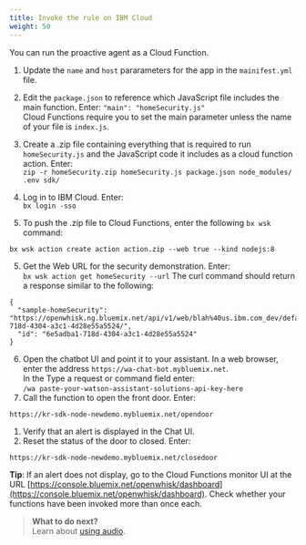 ```yaml
---
title: Invoke the rule on IBM Cloud
weight: 50
---
```

You can run the proactive agent as a Cloud Function.  

1. Update the `name` and `host` pararameters for the app in the `mainifest.yml` file. 
2. Edit the `package.json` to reference which JavaScript file includes the main function. Enter:
  `"main": "homeSecurity.js"`<br>
Cloud Functions require you to set the main parameter unless the name of your file is `index.js`.

1. Create a .zip file containing everything that is required to run `homeSecurity.js` and the JavaScript code it includes as a cloud function action. Enter:<br>
  `zip -r homeSecurity.zip homeSecurity.js package.json node_modules/ .env sdk/`
3.  Log in to IBM Cloud. Enter:<br>
`bx login -sso`
4.  To push the .zip file to Cloud Functions, enter the following `bx wsk` command:
  ```
  bx wsk action create action action.zip --web true --kind nodejs:8

  ```
5.  Get the Web URL for the security demonstration.  Enter: <br>
  `bx wsk action get homeSecurity --url`
  The curl command should return a response similar to the following:
  ```
  {
    "sample-homeSecurity": "https://openwhisk.ng.bluemix.net/api/v1/web/blah%40us.ibm.com_dev/default/homSecurity/6e5adba1-718d-4304-a3c1-4d28e55a5524/",
    "id": "6e5adba1-718d-4304-a3c1-4d28e55a5524"
  }
  ```
6. Open the chatbot UI and point it to your assistant.  In a web browser, enter the address `https://wa-chat-bot.mybluemix.net`. <br>
In the Type a request or command field enter:<br>
  `/wa paste-your-watson-assistant-solutions-api-key-here`
7. Call the function to open the front door. 
Enter:
  ```
  https://kr-sdk-node-newdemo.mybluemix.net/opendoor

  ```
1. Verify that an alert is displayed in the Chat UI.
2. Reset the status of the door to closed.  Enter:
  ```
  https://kr-sdk-node-newdemo.mybluemix.net/closedoor

  ```
  **Tip**: If an alert does not display, go to the Cloud Functions monitor UI at the URL [https://console.bluemix.net/openwhisk/dashboard](https://console.bluemix.net/openwhisk/dashboard). Check whether your functions have been invoked more than once each.

> **What to do next?**<br/>
Learn about [using audio]({{site.baseurl}}/audio/audio_support).<br/>
